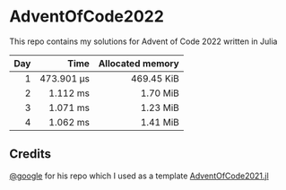 # AdventOfCode2022

This repo contains my solutions for Advent of Code 2022 written in Julia

| Day | Time | Allocated memory |
|----:|-----:|-----------------:|
| 1 | 473.901 μs | 469.45 KiB |
| 2 | 1.112 ms | 1.70 MiB |
| 3 | 1.071 ms | 1.23 MiB |
| 4 | 1.062 ms | 1.41 MiB |

## Credits
[@google](https://github.com/goggle) for his repo which I used as a template [AdventOfCode2021.jl](https://github.com/goggle/AdventOfCode2021.jl)
